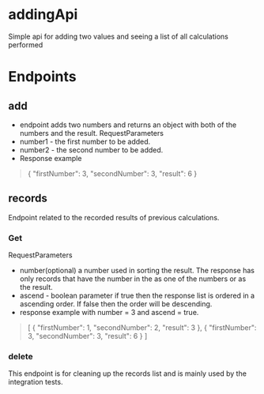 # addingApi
Simple api for adding two values and seeing a list of all calculations performed

# Endpoints
## add
- endpoint adds two numbers and returns an object with both of the numbers and the result.
RequestParameters
- number1 - the first number to be added.
- number2 - the second number to be added.
- Response example
> {
    "firstNumber": 3,
    "secondNumber": 3,
    "result": 6
}

## records
Endpoint related to the recorded results of previous calculations.
### Get
RequestParameters
- number(optional) a number used in sorting the result. The response has only records that have the number in the as one of the numbers or as the result.
- ascend - boolean parameter if true then the response list is ordered in a ascending order. If false then the order will be descending.
- response example with number = 3 and ascend = true.
> [
    {
        "firstNumber": 1,
        "secondNumber": 2,
        "result": 3
    },
    {
        "firstNumber": 3,
        "secondNumber": 3,
        "result": 6
    }
]

### delete
This endpoint is for cleaning up the records list and is mainly used by the integration tests.
